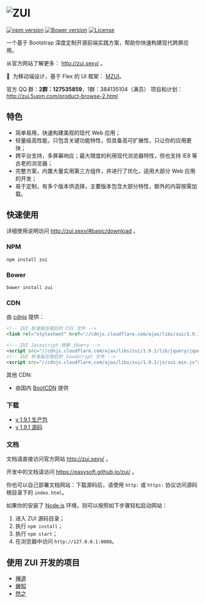 # ![ZUI](https://raw.githubusercontent.com/easysoft/zui/master/docs/img/zui-logo-48.png)

[![npm version](https://badge.fury.io/js/zui.svg)](https://badge.fury.io/js/zui)
[![Bower version](https://badge.fury.io/bo/zui.svg)](https://badge.fury.io/bo/zui)
[![License](https://img.shields.io/badge/license-MIT-blue.svg)](https://github.com/easysoft/zui/blob/master/LICENSE)

一个基于 Bootstrap 深度定制开源前端实践方案，帮助你快速构建现代跨屏应用。

从官方网站了解更多： http://zui.sexy/ 。

💎 &nbsp;为移动端设计，基于 Flex 的 UI 框架： [MZUI](http://zui.sexy/m/)。

官方 QQ 群：**2群：127535859**，1群：384135104（满员）
项目和计划：http://zui.5upm.com/product-browse-2.html

## 特色

- 简单易用，快速构建美观的现代 Web 应用；
- 轻量级高性能，只包含关键功能特性，但具备高可扩展性，只让你的应用更快；
- 跨平台支持，多屏幕响应；最大限度的利用现代浏览器特性，但也支持 IE8 等古老的浏览器；
- 完整方案，内置大量实用第三方组件，并进行了优化，适用大部分 Web 应用的开发；
- 易于定制，有多个版本供选择，主要版本包含大部分特性，额外的内容按需加载。

## 快速使用

详细使用说明访问 http://zui.sexy/#basic/download 。

### NPM

```
npm install zui
```

### Bower

```
bower install zui
```

### CDN

由 <a href="https://cdnjs.com/libraries/zui" target="_blank">cdnjs</a> 提供：

```html
<!-- ZUI 标准版压缩后的 CSS 文件 -->
<link rel="stylesheet" href="//cdnjs.cloudflare.com/ajax/libs/zui/1.9.1/css/zui.min.css">

<!-- ZUI Javascript 依赖 jQuery -->
<script src="//cdnjs.cloudflare.com/ajax/libs/zui/1.9.1/lib/jquery/jquery.js"></script>
<!-- ZUI 标准版压缩后的 JavaScript 文件 -->
<script src="//cdnjs.cloudflare.com/ajax/libs/zui/1.9.1/js/zui.min.js"></script>
```

其他 CDN:

 - 由国内 <a href="http://www.bootcdn.cn/" target="_blank">BootCDN</a> 提供

### 下载

 - [v 1.9.1 生产包](https://github.com/easysoft/zui/releases/download/v1.9.1/zui-1.9.1-dist.zip)
 - [v 1.9.1 源码](https://github.com/easysoft/zui/archive/v1.9.1.zip)

### 文档

文档请直接访问官方网站 http://zui.sexy/ 。

开发中的文档请访问 https://easysoft.github.io/zui/ 。

你也可以自己部署文档网站：下载源码后，请使用 `http:` 或 `https:` 协议访问源码根目录下的 `index.html`。

如果你的安装了 [Node.js](https://nodejs.org/) 环境，则可以按照如下步骤轻松启动网站：

1. 进入 ZUI 源码目录；
2. 执行 `npm install`；
3. 执行 `npm start`；
4. 在浏览器中访问 `http://127.0.0.1:8088`。

## 使用 ZUI 开发的项目

- [禅道](http://zentao.net)
- [蝉知](http://chanzhi.org)
- [然之](http://ranzhi.org)
